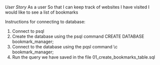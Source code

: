_User Story_
As a user
So that I can keep track of websites I have visited
I would like to see a list of bookmarks

<!-- _Domain Model_
Client - /bookmarks
~get request -> ~
app
~.all~ -->

Instructions for connecting to database:

1. Connect to psql
2. Create the database using the psql command CREATE DATABASE bookmark_manager;
3. Connect to the database using the pqsl command \c bookmark_manager;
4. Run the query we have saved in the file 01_create_bookmarks_table.sql
